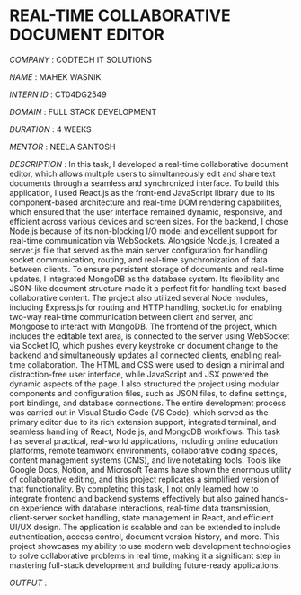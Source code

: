 # REAL-TIME COLLABORATIVE DOCUMENT EDITOR

*COMPANY* : CODTECH IT SOLUTIONS

*NAME* : MAHEK WASNIK

*INTERN ID* : CT04DG2549

*DOMAIN* : FULL STACK DEVELOPMENT

*DURATION* : 4 WEEKS 

*MENTOR* : NEELA SANTOSH

*DESCRIPTION* : In this task, I developed a real-time collaborative document editor, which allows multiple users to simultaneously edit and share text documents through a seamless and synchronized interface. To build this application, I used React.js as the front-end JavaScript library due to its component-based architecture and real-time DOM rendering capabilities, which ensured that the user interface remained dynamic, responsive, and efficient across various devices and screen sizes. For the backend, I chose Node.js because of its non-blocking I/O model and excellent support for real-time communication via WebSockets. Alongside Node.js, I created a server.js file that served as the main server configuration for handling socket communication, routing, and real-time synchronization of data between clients. To ensure persistent storage of documents and real-time updates, I integrated MongoDB as the database system. Its flexibility and JSON-like document structure made it a perfect fit for handling text-based collaborative content. The project also utilized several Node modules, including Express.js for routing and HTTP handling, socket.io for enabling two-way real-time communication between client and server, and Mongoose to interact with MongoDB. The frontend of the project, which includes the editable text area, is connected to the server using WebSocket via Socket.IO, which pushes every keystroke or document change to the backend and simultaneously updates all connected clients, enabling real-time collaboration. The HTML and CSS were used to design a minimal and distraction-free user interface, while JavaScript and JSX powered the dynamic aspects of the page. I also structured the project using modular components and configuration files, such as JSON files, to define settings, port bindings, and database connections. The entire development process was carried out in Visual Studio Code (VS Code), which served as the primary editor due to its rich extension support, integrated terminal, and seamless handling of React, Node.js, and MongoDB workflows. This task has several practical, real-world applications, including online education platforms, remote teamwork environments, collaborative coding spaces, content management systems (CMS), and live notetaking tools. Tools like Google Docs, Notion, and Microsoft Teams have shown the enormous utility of collaborative editing, and this project replicates a simplified version of that functionality. By completing this task, I not only learned how to integrate frontend and backend systems effectively but also gained hands-on experience with database interactions, real-time data transmission, client-server socket handling, state management in React, and efficient UI/UX design. The application is scalable and can be extended to include authentication, access control, document version history, and more. This project showcases my ability to use modern web development technologies to solve collaborative problems in real time, making it a significant step in mastering full-stack development and building future-ready applications.

*OUTPUT* : 

